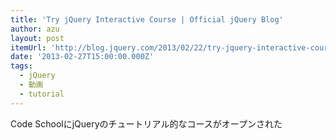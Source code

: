 ```yaml
---
title: 'Try jQuery Interactive Course | Official jQuery Blog'
author: azu
layout: post
itemUrl: 'http://blog.jquery.com/2013/02/22/try-jquery-interactive-course/'
date: '2013-02-27T15:00:00.000Z'
tags:
  - jQuery
  - 動画
  - tutorial
---
```

Code SchoolにjQueryのチュートリアル的なコースがオープンされた
